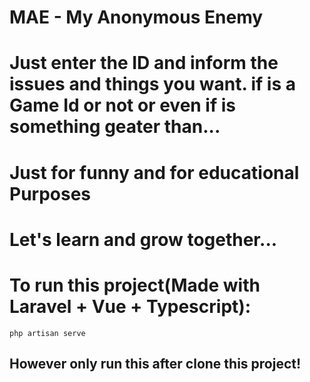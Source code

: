 # MAE - My Anonymous Enemy

# Just enter the ID and inform the issues and things you want. if is a Game Id or not or even if is something geater than...
# Just for funny and for educational Purposes

# Let's learn and grow together...


# To run this project(Made with Laravel + Vue + Typescript): 
```php artisan serve```
## However only run this after clone this project!  
